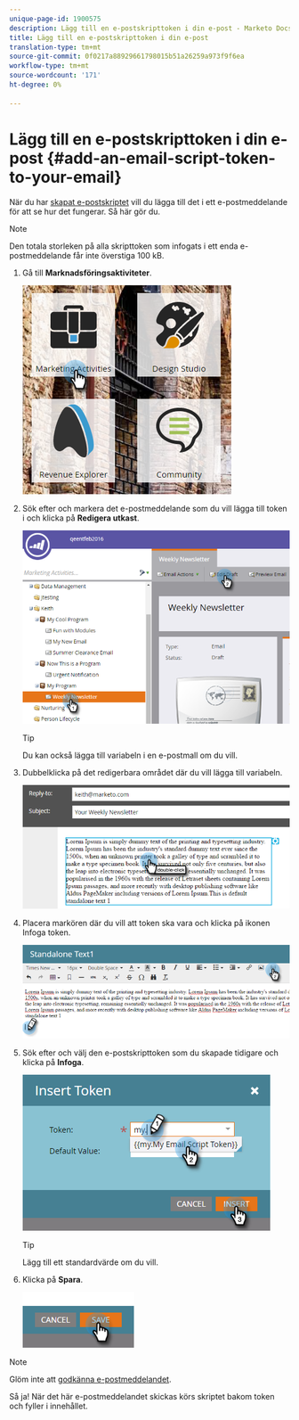```yaml
---
unique-page-id: 1900575
description: Lägg till en e-postskripttoken i din e-post - Marketo Docs - Produktdokumentation
title: Lägg till en e-postskripttoken i din e-post
translation-type: tm+mt
source-git-commit: 0f0217a88929661798015b51a26259a973f9f6ea
workflow-type: tm+mt
source-wordcount: '171'
ht-degree: 0%

---
```



# Lägg till en e-postskripttoken i din e-post {#add-an-email-script-token-to-your-email}

När du har [skapat e-postskriptet](/help/marketo/product-docs/email-marketing/general/using-tokens/create-an-email-script-token.md) vill du lägga till det i ett e-postmeddelande för att se hur det fungerar. Så här gör du.

>[!NOTE]
>
>Den totala storleken på alla skripttoken som infogats i ett enda e-postmeddelande får inte överstiga 100 kB.

1. Gå till **Marknadsföringsaktiviteter**.

   ![](assets/one-2.png)

1. Sök efter och markera det e-postmeddelande som du vill lägga till token i och klicka på **Redigera utkast**.

   ![](assets/two-2.png)

   >[!TIP]
   >
   >Du kan också lägga till variabeln i en e-postmall om du vill.

1. Dubbelklicka på det redigerbara området där du vill lägga till variabeln.

   ![](assets/three-2.png)

1. Placera markören där du vill att token ska vara och klicka på ikonen Infoga token.

   ![](assets/four-2.png)

1. Sök efter och välj den e-postskripttoken som du skapade tidigare och klicka på **Infoga**.

   ![](assets/five-1.png)

   >[!TIP]
   >
   >Lägg till ett standardvärde om du vill.

1. Klicka på **Spara**.

   ![](assets/six.png)

>[!NOTE]
>
>Glöm inte att [godkänna e-postmeddelandet](/help/marketo/product-docs/email-marketing/general/creating-an-email/approve-an-email.md).

Så ja! När det här e-postmeddelandet skickas körs skriptet bakom token och fyller i innehållet.
